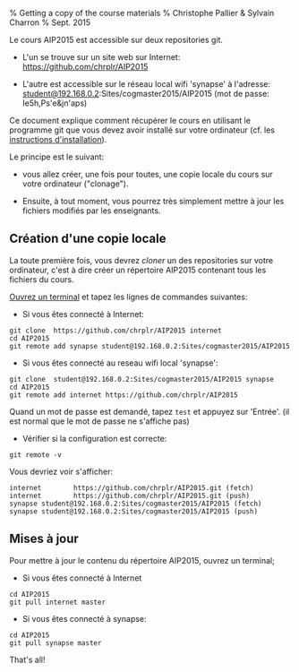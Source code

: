 % Getting a copy of the course materials
% Christophe Pallier & Sylvain Charron
% Sept. 2015

Le cours AIP2015 est accessible sur deux repositories git.

- L'un se trouve sur un site web sur Internet: https://github.com/chrplr/AIP2015

- L'autre est accessible sur le réseau local wifi 'synapse' à l'adresse: student@192.168.0.2:Sites/cogmaster2015/AIP2015 (mot de passe: Ie5h,Ps'e&jn'aps)

Ce document explique comment récupérer le cours en utilisant le programme git que vous devez avoir installé sur votre ordinateur (cf. les [instructions d'installation](../00_Installation/install.html)).

Le principe est le suivant:

* vous allez créer, une fois pour toutes, une copie locale du cours sur votre ordinateur ("clonage"). 

* Ensuite, à tout moment, vous pourrez très simplement mettre à jour les fichiers modifiés par les enseignants.


## Création d'une copie locale

La toute première fois, vous devrez *cloner* un des repositories sur votre ordinateur, c'est à dire créer un répertoire AIP2015 contenant tous les fichiers du cours. 

[Ouvrez un terminal](how-to-open-a-terminal.html) et tapez les  lignes de commandes suivantes:

* Si vous êtes connecté à Internet:

```
git clone  https://github.com/chrplr/AIP2015 internet
cd AIP2015
git remote add synapse student@192.168.0.2:Sites/cogmaster2015/AIP2015
```

* Si vous êtes connecté au reseau wifi local 'synapse':

```
git clone  student@192.168.0.2:Sites/cogmaster2015/AIP2015 synapse
cd AIP2015
git remote add internet https://github.com/chrplr/AIP2015
```

Quand un mot de passe est demandé, tapez `test` et appuyez sur 'Entrée'.
(il est normal que le mot de passe ne s'affiche pas)


* Vérifier si la configuration est correcte:

```
git remote -v
```

Vous devriez voir s'afficher:

```
internet        https://github.com/chrplr/AIP2015.git (fetch)
internet        https://github.com/chrplr/AIP2015.git (push)
synapse student@192.168.0.2:Sites/cogmaster2015/AIP2015 (fetch)
synapse student@192.168.0.2:Sites/cogmaster2015/AIP2015 (push)
```


## Mises à jour 

Pour mettre à jour le contenu du répertoire AIP2015, ouvrez un terminal;

* Si vous êtes connecté à Internet 

```
cd AIP2015
git pull internet master
```

* Si vous êtes connecté à synapse:

```
cd AIP2015
git pull synapse master
```


That's all!



